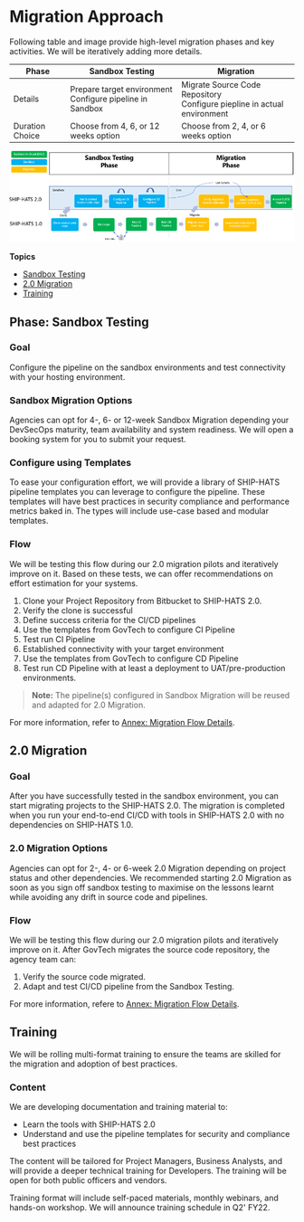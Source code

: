 # Migration Approach

Following table and image provide high-level migration phases and key activities. We will be iteratively adding more details. 

| **Phase** | **Sandbox Testing** | **Migration** |
| --- | --- | --- |
| Details | Prepare target environment<br>Configure pipeline in Sandbox| Migrate Source Code Repository<br>Configure piepline in actual environment|
| Duration Choice | Choose from 4, 6, or 12 weeks option| Choose from 2, 4, or 6 weeks option |  

![Migration Approach](migration-approach.png)

**Topics**
- [Sandbox Testing](#phase-sandbox-testing)
- [2.0 Migration](#20-migration)
- [Training](#training)

## Phase: Sandbox Testing


### Goal
Configure the pipeline on the sandbox environments and test connectivity with your hosting environment. 

### Sandbox Migration Options
Agencies can opt for 4-, 6- or 12-week Sandbox Migration depending your DevSecOps maturity, team availability and system readiness. We will open a booking system for you to submit your request. 

### Configure using Templates
To ease your configuration effort, we will provide a library of SHIP-HATS pipeline templates you can leverage to configure the pipeline. These templates will have best practices in security compliance and performance metrics baked in. The types will include use-case based and modular templates.

### Flow
We will be testing this flow during our 2.0 migration pilots and iteratively improve on it. Based on these tests, we can offer recommendations on effort estimation for your systems.  

1.	Clone your Project Repository from Bitbucket to SHIP-HATS 2.0. 
1.	Verify the clone is successful
1.	Define success criteria for the CI/CD pipelines
1.	Use the templates from GovTech to configure CI Pipeline
1.	Test run CI Pipeline
1.	Established connectivity with your target environment 
1.	Use the templates from GovTech to configure CD Pipeline
1.	Test run CD Pipeline with at least a deployment to UAT/pre-production environments.  

>**Note:** The pipeline(s) configured in Sandbox Migration will be reused and adapted for 2.0 Migration. 

For more information, refer to [Annex: Migration Flow Details](ship-hats-migration-annex).


## 2.0 Migration 

### Goal
After you have successfully tested in the sandbox environment, you can start migrating projects  to the SHIP-HATS 2.0. The migration is completed when you run your end-to-end CI/CD with tools in SHIP-HATS 2.0 with no dependencies on SHIP-HATS 1.0. 

### 2.0 Migration Options
Agencies can opt for 2-, 4- or 6-week 2.0 Migration depending on project status and other dependencies. We recommended starting 2.0 Migration as soon as you sign off sandbox testing to maximise on the lessons learnt while avoiding any drift in source code and pipelines.
### Flow

We will be testing this flow during our 2.0 migration pilots and iteratively improve on it.  After GovTech  migrates the source code repository, the agency team can:
1.	Verify the source code migrated.
1.	Adapt and test CI/CD pipeline from the Sandbox Testing. 

For more information, refere to [Annex: Migration Flow Details](ship-hats-migration-annex).

## Training
We will be rolling multi-format training to ensure the teams are skilled for the migration and adoption of best practices. 

### Content
We are developing documentation and training material to:  
- Learn the tools with SHIP-HATS 2.0 
- Understand and use the pipeline templates for security and compliance best practices

The content will be tailored for Project Managers, Business Analysts, and will provide a deeper technical training for Developers. The training will be open for both public officers and vendors. 

Training format will include self-paced materials, monthly webinars, and hands-on workshop. We will announce training schedule in Q2' FY22. 